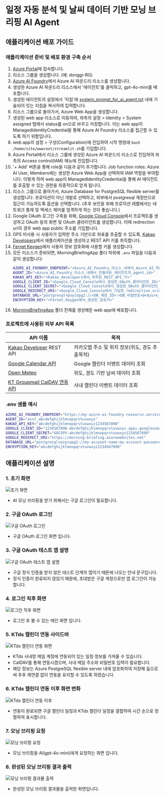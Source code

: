 # 일정 자동 분석 및 날씨 데이터 기반 모닝 브리핑 AI Agent

## 애플리케이션 배포 가이드
### 애플리케이션 준비 및 배포 환경 구축 순서
1. [Azure Portal](https://portal.azure.com)에 접속합니다.
2. 리소스 그룹을 생성합니다. (예: donggi-RG)
3. [Azure AI Foundry](https://ai.azure.com)에서 Azure AI 파운드리 리소스를 생성합니다.
4. 생성한 Azure AI 파운드리 리소스에서 '에이전트'를 클릭하고, gpt-4o-mini를 배포합니다.
5. 생성된 에이전트의 설정에서 '지침'에 [system_prompt_for_ai_agent.txt](./MorningBriefingApp/system_prompt_for_ai_agent.txt) 내에 기술되어 잇는 지침을 복사하여 입력합니다.
6. 리소스 그룹으로 돌아가서, Azure Web App을 생성합니다.
7. 생성된 web app 리소스로 이동하여, 좌측의 설정 > Identity > System assigned 탭에서 status를 on으로 바꾸고 저장합니다. 이는 web app이 ManagedIdentityCredential을 통해 Azure AI Foundry 리소스를 접근할 수 있도록 하기 위함입니다.
8. web app의 설정 > 구성(Configuration)에 진입하여 시작 명령에 `bash /home/site/wwwroot/streamlit.sh`를 기입합니다.
9. Azure Portal에서 리소스 그룹에 생성된 Azure AI 파운드리 리소스로 진입하여 좌측의 Access control(IAM) 메뉴에 진입합니다.
10. '+ Add' 버튼을 통해 role을 다음과 같이 추가합니다: Job function roles: Azure AI User, Members에는 생성한 Azure Web App을 선택하여 IAM 역할을 부여합니다. 이렇게 하여 web app이 ManagedIdentityCredential을 통해 AI 에이전트를 호출할 수 있는 권한을 최종적으로 얻게 됩니다.
11. 리소스 그룹으로 돌아가서, Azure Database for PostgreSQL flexible server를 생성합니다. 프로덕션이 아닌 개발로 선택하고, 외부에서 postgresql 계정만으로 접근이 가능하도록 옵션을 선택합니다. (추후 보안을 위해 프로덕션 레벨에서는 네트워크 통제 및 액세스 제어를 엄격하게 하는 것이 좋습니다.)
12. Google OAuth 로그인 구축을 위해, [Google Cloud Console](https://console.cloud.google.com)에서 프로젝트를 생성하고 OAuth 동의 화면 및 OAuth 클라이언트를 생성합니다. 이때 redirection uri의 경우 web app public 주소를 기입합니다.
13. GPS 미사용 시 사용자가 입력한 주소 기반으로 좌표를 추출할 수 있도록, [Kakao Developers](https://developers.kakao.com/)에서 애플리케이션을 생성하고 REST API 키를 취득합니다.
14. [Fernet Keygen](https://fernetkeygen.com/)에서 사용자 정보 암호화에 사용할 키를 생성합니다.
15. 모든 리소스가 준비되면, MorningBriefingApp 폴더 하위에 `.env` 파일을 다음과 같이 생성합니다:
    ```sh
    AZURE_AI_FOUNDRY_ENDPOINT="<Azure_AI_Foundry_리소스_내에서_Azure_AI_파운드리_엔드포인트>"
    AGENT_ID="<Azure_AI_Foundry_리소스_내에서_만들어둔_에이전트의_agent_id>"
    KAKAO_API_KEY="<Kakao_developers에서_취득한_REST_API_키>"
    GOOGLE_CLIENT_ID="<Google_Cloud_Console에서_생성한_OAuth_클라이언트_ID>"
    GOOGLE_CLIENT_SECRET="<Google_Cloud_Console에서_생성한_OAuth_클라이언트_secret키>"
    GOOGLE_REDIRECT_URI="<Google_Cloud_Console에서_기입한_redirection_uri>"
    DATABASE_URL="postgresql+psycopg2://<DB_계정_ID>:<DB_비밀번호>@<Azure_Postgresql_host주소>:<포트번호>/<DB_데이터베이스_이름>"
    ENCRYPTION_KEY="<Fernet_Keygen에서_생성한_암호키>"
    ```
16. [MorningBriefingApp](./MorningBriefingApp) 폴더 전체를 생성해둔 web app에 배포합니다.

### 프로젝트에 사용된 외부 API 목록
| API 이름                                                                                            | 목적                            |
|---------------------------------------------------------------------------------------------------|-------------------------------|
| [Kakao Developer](https://developers.kakao.com) REST API                                          | 카카오맵 주소 및 위치 정보(위도, 경도 추출목적)  |
| [Google Calendar API](https://developers.google.com/workspace/calendar/api/guides/overview?hl=ko) | Google 캘린더 이벤트 데이터 조회         |
| [Open Meteo](https://open-meteo.com)                                                              | 위도, 경도 기반 날씨 데이터 조회           |
| [KT Groupmail CalDAV 연동 API](https://groupmail.kt.co.kr:1985/dav/<username>/calendar/)            | 사내 캘린더 이벤트 데이터 조회             |

### .env 샘플 예시
```sh 
AZURE_AI_FOUNDRY_ENDPOINT="https://my-azure-ai-foundry-resource.services.ai.azure.com/api/projects/my-project"
AGENT_ID="asst_abcdefghijklmnopqrstuvwxyz"
KAKAO_API_KEY="abcdefghijklmnopqrstuvwxyz1234567890"
GOOGLE_CLIENT_ID="1234567890-abcdefghijklmnopqrstuvwxyz.apps.googleusercontent.com"
GOOGLE_CLIENT_SECRET="GOCSPX-abcdefghijklmnopqrstuvwxyz1234567890"
GOOGLE_REDIRECT_URI="https://morning-briefing.azurewebsites.net"
DATABASE_URL="postgresql+psycopg2://my-account-name:my-account-password@my-azure-db.postgres.database.azure.com:5432/postgres"
ENCRYPTION_KEY="abcdefghijklmnopqrstuvwxyz1234567890"
```

## 애플리케이션 설명
### 1. 초기 화면
![초기 화면](./img/1_landing_page.png)
- AI 모닝 브리핑을 받기 위해서는 구글 로그인이 필요합니다.
### 2. 구글 OAuth 로그인
![구글 OAuth 로그인](./img/2_google_oauth_login.png)
- 구글 OAuth 로그인 화면 입니다.
### 3. 구글 OAuth 테스트 앱 설명
![구글 OAuth 테스트 앱 설명](./img/3_google_test_app.png)
- 구글 정식 인증을 받지 않은 테스트 단계의 앱이기 때문에 나오는 안내 문구입니다.
- 정식 인증이 완료되지 않았기 때문에, 초대받은 구글 계정으로만 앱 로그인이 가능합니다.
### 4. 로그인 직후 화면
![로그인 직후 화면](./img/3_google_test_app.png)
- 로그인 후 볼 수 있는 메인 화면 입니다.
### 5. KTds 캘린더 연동 사이드바
![KTds 캘린더 연동 화면](./img/5_ktds_calendar_integration.png)
- KTds 사내망 메일 계정에 연동되어 있는 일정 정보를 가져올 수 있습니다.
- CalDAV를 통해 연동시켰으며, 사내 메일 주소와 비밀번호 입력이 필요합니다.
- 해당 정보는 Azure PostgreSQL flexible server 내에 암호화하여 저장해 둠으로써 추후 재연결 없이 연동을 유지할 수 있도록 하였습니다.
### 6. KTds 캘린더 연동 이후 화면 변화
![KTds 캘린더 연동 이후](./img/6_after_integration.png)
- 연동이 완료되면 구글 캘린더 일정과 KTds 캘린더 일정을 결합하여 시간 순으로 정렬하여 표시합니다.
### 7. 모닝 브리핑 요청
![모닝 브리핑 요청](./img/7_calling_ai_for_briefing.png)
- 모닝 브리핑을 AI(gpt-4o-mini)에게 요청하는 화면 입니다.
### 8. 완성된 모닝 브리핑 결과 출력
![모닝 브리핑 결과물 출력](./img/8_morning_briefing_output.png)
- 완성된 모닝 브리핑 결과물을 출력한 화면입니다.